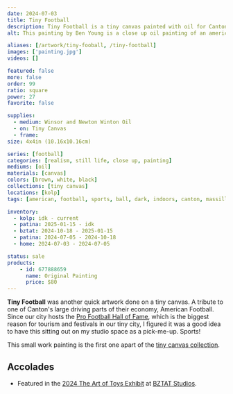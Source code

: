 ```yaml
---
date: 2024-07-03
title: Tiny Football
description: Tiny Football is a tiny canvas painted with oil for Canton Ohio's sports economy.
alt: This painting by Ben Young is a close up oil painting of an american football ball.

aliases: [/artwork/tiny-fooball, /tiny-football]
images: ['painting.jpg']
videos: []

featured: false
more: false
order: 99
ratio: square
power: 27
favorite: false

supplies:
  - medium: Winsor and Newton Winton Oil
  - on: Tiny Canvas
  - frame: 
size: 4x4in (10.16x10.16cm)

series: [football]
categories: [realism, still life, close up, painting]
mediums: [oil]
materials: [canvas]
colors: [brown, white, black]
collections: [tiny canvas]
locations: [kolp]
tags: [american, football, sports, ball, dark, indoors, canton, massillon, ohio, warm]

inventory:
  - kolp: idk - current
  - patina: 2025-01-15 - idk
  - bztat: 2024-10-18 - 2025-01-15
  - patina: 2024-07-05 - 2024-10-18
  - home: 2024-07-03 - 2024-07-05

status: sale
products:
    - id: 677888659
      name: Original Painting
      price: $80
---
```


**Tiny Football** was another quick artwork done on a tiny canvas. A tribute to one of Canton's large driving parts of their economy, American Football. Since our city hosts the [Pro Football Hall of Fame](https://www.profootballhof.com), which is the biggest reason for tourism and festivals in our tiny city, I figured it was a good idea to have this sitting out on my studio space as a pick-me-up. Sports!

<!--more-->

This small work painting is the first one apart of the [tiny canvas collection](/collections/tiny-canvas/).

## Accolades ##

* Featured in the [2024 The Art of Toys Exhibit](https://www.facebook.com/events/886574973454122) at [BZTAT Studios](http://bztatstudios.com).